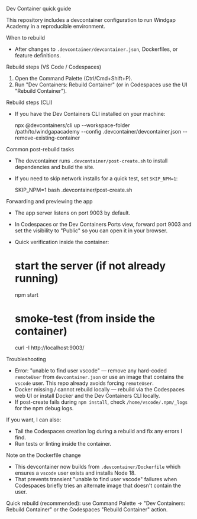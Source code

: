 Dev Container quick guide

This repository includes a devcontainer configuration to run Windgap Academy in a reproducible environment.

When to rebuild
- After changes to `.devcontainer/devcontainer.json`, Dockerfiles, or feature definitions.

Rebuild steps (VS Code / Codespaces)
1. Open the Command Palette (Ctrl/Cmd+Shift+P).
2. Run "Dev Containers: Rebuild Container" (or in Codespaces use the UI "Rebuild Container").

Rebuild steps (CLI)
- If you have the Dev Containers CLI installed on your machine:

  npx @devcontainers/cli up --workspace-folder /path/to/windgapacademy --config .devcontainer/devcontainer.json --remove-existing-container

Common post-rebuild tasks
- The devcontainer runs `.devcontainer/post-create.sh` to install dependencies and build the site.
- If you need to skip network installs for a quick test, set `SKIP_NPM=1`:

  SKIP_NPM=1 bash .devcontainer/post-create.sh

Forwarding and previewing the app
- The app server listens on port 9003 by default.
- In Codespaces or the Dev Containers Ports view, forward port 9003 and set the visibility to "Public" so you can open it in your browser.
- Quick verification inside the container:

  # start the server (if not already running)
  npm start

  # smoke-test (from inside the container)
  curl -I http://localhost:9003/

Troubleshooting
- Error: "unable to find user vscode" — remove any hard-coded `remoteUser` from `devcontainer.json` or use an image that contains the `vscode` user. This repo already avoids forcing `remoteUser`.
- Docker missing / cannot rebuild locally — rebuild via the Codespaces web UI or install Docker and the Dev Containers CLI locally.
- If post-create fails during `npm install`, check `/home/vscode/.npm/_logs` for the npm debug logs.

If you want, I can also:
- Tail the Codespaces creation log during a rebuild and fix any errors I find.
- Run tests or linting inside the container.

Note on the Dockerfile change
- This devcontainer now builds from `.devcontainer/Dockerfile` which ensures a `vscode` user exists and installs Node 18.
- That prevents transient "unable to find user vscode" failures when Codespaces briefly tries an alternate image that doesn't contain the user.

Quick rebuild (recommended): use Command Palette -> "Dev Containers: Rebuild Container" or the Codespaces "Rebuild Container" action.


